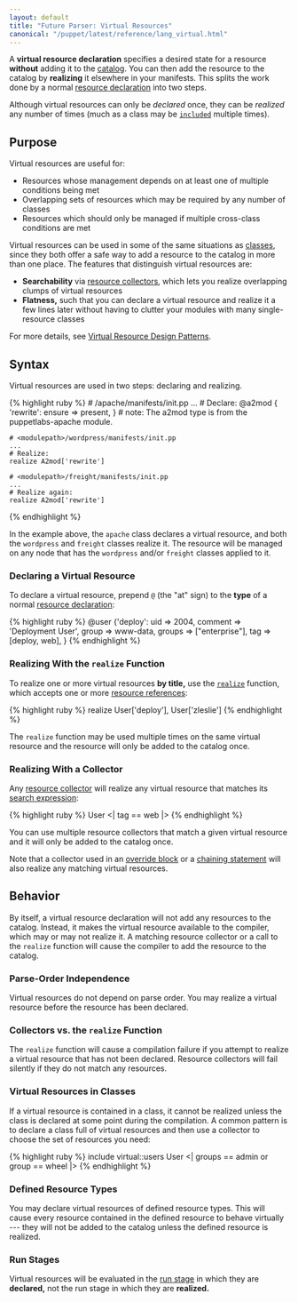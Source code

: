 ```yaml
---
layout: default
title: "Future Parser: Virtual Resources"
canonical: "/puppet/latest/reference/lang_virtual.html"
---
```


[resources]: ./future_lang_resources.html
[references]: ./future_lang_datatypes.html#resource-references
[classes]: ./future_lang_classes.html
[realize_function]: /references/latest/function.html#realize
[include]: ./future_lang_classes.html#using-include
[collectors]: ./future_lang_collectors.html
[search_expression]: ./future_lang_collectors.html#search-expressions
[override]: ./future_lang_resources.html#amending-attributes-with-a-collector
[chaining]: ./future_lang_relationships.html#chaining-arrows
[virtual_guide]: /guides/virtual_resources.html
[catalog]: ./future_lang_summary.html#compilation-and-catalogs


A **virtual resource declaration** specifies a desired state for a resource **without** adding it to the [catalog][]. You can then add the resource to the catalog by **realizing** it elsewhere in your manifests. This splits the work done by a normal [resource declaration][resources] into two steps.

Although virtual resources can only be _declared_ once, they can be _realized_ any number of times (much as a class may be [`included`][include] multiple times).

Purpose
-----

Virtual resources are useful for:

* Resources whose management depends on at least one of multiple conditions being met
* Overlapping sets of resources which may be required by any number of classes
* Resources which should only be managed if multiple cross-class conditions are met

Virtual resources can be used in some of the same situations as [classes][], since they both offer a safe way to add a resource to the catalog in more than one place. The features that distinguish virtual resources are:

* **Searchability** via [resource collectors][collectors], which lets you realize overlapping clumps of virtual resources
* **Flatness,** such that you can declare a virtual resource and realize it a few lines later without having to clutter your modules with many single-resource classes

For more details, see [Virtual Resource Design Patterns][virtual_guide].

Syntax
-----

Virtual resources are used in two steps: declaring and realizing.

{% highlight ruby %}
    # <modulepath>/apache/manifests/init.pp
    ...
    # Declare:
    @a2mod { 'rewrite':
      ensure => present,
    } # note: The a2mod type is from the puppetlabs-apache module.

    # <modulepath>/wordpress/manifests/init.pp
    ...
    # Realize:
    realize A2mod['rewrite']

    # <modulepath>/freight/manifests/init.pp
    ...
    # Realize again:
    realize A2mod['rewrite']
{% endhighlight %}

In the example above, the `apache` class declares a virtual resource, and both the `wordpress` and `freight` classes realize it. The resource will be managed on any node that has the `wordpress` and/or `freight` classes applied to it.

### Declaring a Virtual Resource

To declare a virtual resource, prepend `@` (the "at" sign) to the **type** of a normal [resource declaration][resources]:

{% highlight ruby %}
    @user {'deploy':
      uid     => 2004,
      comment => 'Deployment User',
      group   => www-data,
      groups  => ["enterprise"],
      tag     => [deploy, web],
    }
{% endhighlight %}

### Realizing With the `realize` Function

To realize one or more virtual resources **by title,** use the [`realize`][realize_function] function, which accepts one or more [resource references][references]:

{% highlight ruby %}
    realize User['deploy'], User['zleslie']
{% endhighlight %}

The `realize` function may be used multiple times on the same virtual resource and the resource will only be added to the catalog once.

### Realizing With a Collector

Any [resource collector][collectors] will realize any virtual resource that matches its [search expression][search_expression]:

{% highlight ruby %}
    User <| tag == web |>
{% endhighlight %}

You can use multiple resource collectors that match a given virtual resource and it will only be added to the catalog once.

Note that a collector used in an [override block][override] or a [chaining statement][chaining] will also realize any matching virtual resources.


Behavior
-----

By itself, a virtual resource declaration will not add any resources to the catalog. Instead, it makes the virtual resource available to the compiler, which may or may not realize it. A matching resource collector or a call to the `realize` function will cause the compiler to add the resource to the catalog.

### Parse-Order Independence

Virtual resources do not depend on parse order. You may realize a virtual resource before the resource has been declared.

### Collectors vs. the `realize` Function

The `realize` function will cause a compilation failure if you attempt to realize a virtual resource that has not been declared. Resource collectors will fail silently if they do not match any resources.

### Virtual Resources in Classes

If a virtual resource is contained in a class, it cannot be realized unless the class is declared at some point during the compilation. A common pattern is to declare a class full of virtual resources and then use a collector to choose the set of resources you need:

{% highlight ruby %}
    include virtual::users
    User <| groups == admin or group == wheel |>
{% endhighlight %}

### Defined Resource Types

You may declare virtual resources of defined resource types. This will cause every resource contained in the defined resource to behave virtually --- they will not be added to the catalog unless the defined resource is realized.

### Run Stages

Virtual resources will be evaluated in the [run stage](./future_lang_run_stages.html) in which they are **declared,** not the run stage in which they are **realized.**
